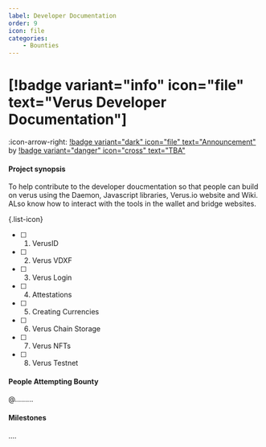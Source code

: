 ```yaml
---
label: Developer Documentation
order: 9
icon: file
categories:
    - Bounties
---
```

# [!badge variant="info" icon="file" text="Verus Developer Documentation"] 

:icon-arrow-right: [!badge variant="dark" icon="file" text="Announcement"]() by [!badge variant="danger" icon="cross" text="TBA"]()

#### Project synopsis

To help contribute to the developer doucmentation so that people can build on verus using the Daemon, Javascript libraries, Verus.io website and Wiki. ALso know how to interact with the tools in the wallet and bridge websites.

{.list-icon}
- [ ] 1. VerusID
- [ ] 2. Verus VDXF
- [ ] 3. Verus Login
- [ ] 4. Attestations
- [ ] 5. Creating Currencies
- [ ] 6. Verus Chain Storage
- [ ] 7. Verus NFTs
- [ ] 8. Verus Testnet

#### People Attempting Bounty

@.........

#### Milestones
....